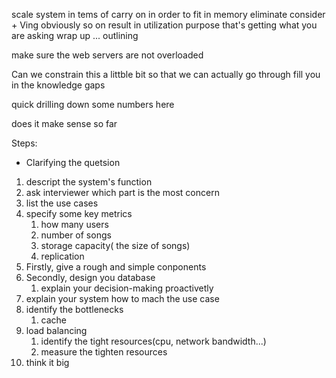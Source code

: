 
scale system
in tems of
carry on
in order to
fit in memory
eliminate
consider + Ving
obviously
so on
result in
utilization
purpose
that's getting what you are asking
wrap up ...
outlining

make sure the  web servers are not overloaded

Can we constrain this a littble bit so that we can actually go through 
fill you in the knowledge gaps

quick drilling down some numbers here

does it make sense so far


Steps:

- Clarifying the quetsion
1. descript the system's function
2. ask interviewer which part is the most concern
3. list the use cases
4. specify some key metrics
	1. how many users
	2. number of songs
	3. storage capacity( the size of  songs)
	4. replication
5. Firstly, give a rough and simple conponents
6. Secondly, design you database
	1. explain your decision-making proactivetly
7. explain your system how to mach the use case
8. identify the bottlenecks
	1. cache
9. load balancing
	1. identify the  tight resources(cpu, network bandwidth...)
	2. measure the tighten resources
10. think it big